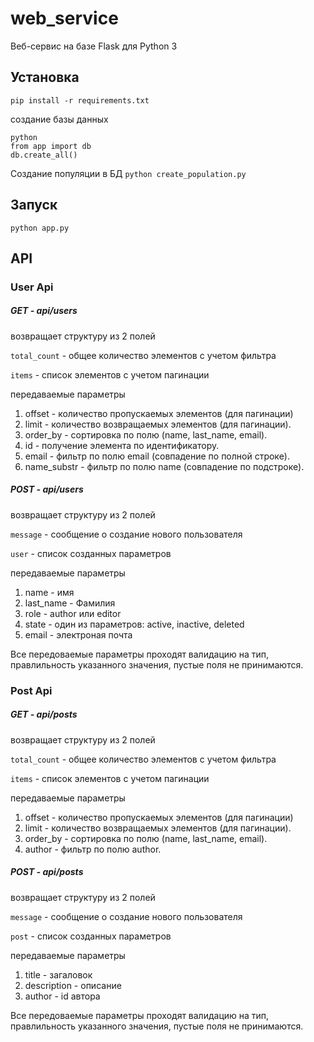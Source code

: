 # web_service

Веб-сервис на базе Flask для Python 3

## Установка

`pip install -r requirements.txt`

создание базы данных
```
python
from app import db
db.create_all()
```
Создание популяции в БД
`python create_population.py`


## Запуск 

`python app.py`

## API

### User Api

##### GET - api/users

возвращает структуру из 2 полей

`total_count` - общее количество элементов с учетом фильтра

 `items` - список элементов с учетом пагинации
 
передаваемые параметры
1. offset - количество пропускаемых элементов (для пагинации)
2. limit - количество возвращаемых элементов (для пагинации).
3. order_by - сортировка по полю (name, last_name, email).
4. id - получение элемента по идентификатору.
5. email - фильтр по полю email (совпадение по полной строке).
6. name_substr - фильтр по полю name (совпадение по подстроке).

##### POST - api/users

возвращает структуру из 2 полей

`message` - сообщение о создание нового пользователя

`user` - список созданных параметров 

передаваемые параметры
1. name - имя
2. last_name - Фамилия
3. role - author или editor
4. state - один из параметров: active, inactive, deleted
5. email - электроная почта

Все передоваемые параметры проходят валидацию на тип, правлильность указанного значения, пустые поля не принимаются.

### Post Api

##### GET - api/posts

возвращает структуру из 2 полей

`total_count` - общее количество элементов с учетом фильтра

 `items` - список элементов с учетом пагинации
 
передаваемые параметры
1. offset - количество пропускаемых элементов (для пагинации)
2. limit - количество возвращаемых элементов (для пагинации).
3. order_by - сортировка по полю (name, last_name, email).
4. author - фильтр по полю author.

##### POST - api/posts
возвращает структуру из 2 полей

`message` - сообщение о создание нового пользователя

`post` - список созданных параметров 

передаваемые параметры
1. title - загаловок
2. description - описание
3. author - id автора

Все передоваемые параметры проходят валидацию на тип, правлильность указанного значения, пустые поля не принимаются.
